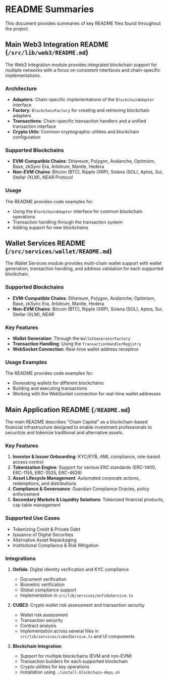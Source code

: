 # README Summaries

This document provides summaries of key README files found throughout the project.

## Main Web3 Integration README (`/src/lib/web3/README.md`)

The Web3 Integration module provides integrated blockchain support for multiple networks with a focus on consistent interfaces and chain-specific implementations. 

### Architecture
- **Adapters**: Chain-specific implementations of the `BlockchainAdapter` interface
- **Factory**: `BlockchainFactory` for creating and retrieving blockchain adapters
- **Transactions**: Chain-specific transaction handlers and a unified transaction interface
- **Crypto Utils**: Common cryptographic utilities and blockchain configuration

### Supported Blockchains
- **EVM-Compatible Chains**: Ethereum, Polygon, Avalanche, Optimism, Base, zkSync Era, Arbitrum, Mantle, Hedera
- **Non-EVM Chains**: Bitcoin (BTC), Ripple (XRP), Solana (SOL), Aptos, Sui, Stellar (XLM), NEAR Protocol

### Usage
The README provides code examples for:
- Using the `BlockchainAdapter` interface for common blockchain operations
- Transaction handling through the transaction system
- Adding support for new blockchains

## Wallet Services README (`/src/services/wallet/README.md`)

The Wallet Services module provides multi-chain wallet support with wallet generation, transaction handling, and address validation for each supported blockchain.

### Supported Blockchains
- **EVM-Compatible Chains**: Ethereum, Polygon, Avalanche, Optimism, Base, zkSync Era, Arbitrum, Mantle, Hedera
- **Non-EVM Chains**: Bitcoin (BTC), Ripple (XRP), Solana (SOL), Aptos, Sui, Stellar (XLM), NEAR

### Key Features
- **Wallet Generation**: Through the `WalletGeneratorFactory`
- **Transaction Handling**: Using the `TransactionHandlerRegistry`
- **WebSocket Connection**: Real-time wallet address reception

### Usage Examples
The README provides code examples for:
- Generating wallets for different blockchains
- Building and executing transactions
- Working with the WebSocket connection for real-time wallet addresses

## Main Application README (`/README.md`)

The main README describes "Chain Capital" as a blockchain-based financial infrastructure designed to enable investment professionals to securitize and tokenize traditional and alternative assets.

### Key Features
1. **Investor & Issuer Onboarding**: KYC/KYB, AML compliance, role-based access control
2. **Tokenization Engine**: Support for various ERC standards (ERC-1400, ERC-1155, ERC-3525, ERC-4626)
3. **Asset Lifecycle Management**: Automated corporate actions, redemptions, and distributions
4. **Compliance & Governance**: Guardian Compliance Oracles, policy enforcement
5. **Secondary Markets & Liquidity Solutions**: Tokenized financial products, cap table management

### Supported Use Cases
- Tokenizing Credit & Private Debt
- Issuance of Digital Securities
- Alternative Asset Repackaging
- Institutional Compliance & Risk Mitigation

### Integrations
1. **Onfido**: Digital identity verification and KYC compliance
   - Document verification
   - Biometric verification
   - Global compliance support
   - Implementation in `src/lib/services/onfidoService.ts`

2. **CUBE3**: Crypto wallet risk assessment and transaction security
   - Wallet risk assessment
   - Transaction security
   - Contract analysis
   - Implementation across several files in `src/lib/services/cube3Service.ts` and UI components

3. **Blockchain Integration**:
   - Support for multiple blockchains (EVM and non-EVM)
   - Transaction builders for each supported blockchain
   - Crypto utilities for key operations
   - Installation using `./install-blockchain-deps.sh`